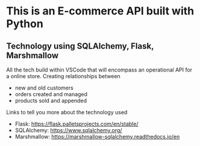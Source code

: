 # This is an E-commerce API built with Python
## Technology using SQLAlchemy, Flask, Marshmallow

All the tech build within VSCode that will encompass an operational
API for a online store. Creating relationships between
- new and old customers
- orders created and managed
- products sold and appended

Links to tell you more about the technology used
- Flask: https://flask.palletsprojects.com/en/stable/
- SQLAlchemy: https://www.sqlalchemy.org/
- Marshmallow: https://marshmallow-sqlalchemy.readthedocs.io/en
